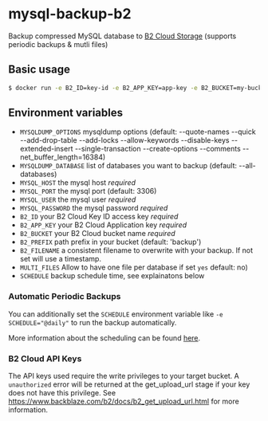 # mysql-backup-b2

Backup compressed MySQL database to [B2 Cloud Storage](https://www.backblaze.com/b2/cloud-storage.html) (supports periodic backups & mutli files)

## Basic usage

```sh
$ docker run -e B2_ID=key-id -e B2_APP_KEY=app-key -e B2_BUCKET=my-bucket -e B2_PREFIX=backup -e B2_FILENAME=appdb -e MYSQL_USER=user -e MYSQL_PASSWORD=password -e MYSQL_HOST=localhost danstreeter/mysql-backup-b2
```


## Environment variables

- `MYSQLDUMP_OPTIONS` mysqldump options (default: --quote-names --quick --add-drop-table --add-locks --allow-keywords --disable-keys --extended-insert --single-transaction --create-options --comments --net_buffer_length=16384)
- `MYSQLDUMP_DATABASE` list of databases you want to backup (default: --all-databases)
- `MYSQL_HOST` the mysql host *required*
- `MYSQL_PORT` the mysql port (default: 3306)
- `MYSQL_USER` the mysql user *required*
- `MYSQL_PASSWORD` the mysql password *required*
- `B2_ID` your B2 Cloud Key ID access key *required*
- `B2_APP_KEY` your B2 Cloud Application key *required*
- `B2_BUCKET` your B2 Cloud bucket name *required*
- `B2_PREFIX` path prefix in your bucket (default: 'backup')
- `B2_FILENAME` a consistent filename to overwrite with your backup.  If not set will use a timestamp.
- `MULTI_FILES` Allow to have one file per database if set `yes` default: no)
- `SCHEDULE` backup schedule time, see explainatons below

### Automatic Periodic Backups

You can additionally set the `SCHEDULE` environment variable like `-e SCHEDULE="@daily"` to run the backup automatically.

More information about the scheduling can be found [here](http://godoc.org/github.com/robfig/cron#hdr-Predefined_schedules).


### B2 Cloud API Keys
The API keys used require the write privileges to your target bucket. A `unauthorized` error will be returned at the get_upload_url stage if your key does not have this privilege. See https://www.backblaze.com/b2/docs/b2_get_upload_url.html for more information.